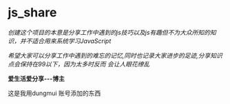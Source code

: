 # js_share

*创建这个项目的本意是分享工作中遇到的js技巧以及js有趣但不为大众所知的知识，并不适合用来系统学习JavaScript*

*希望大家可以分享工作中遇到的难忘的记忆,同时也记录大家进步的足迹,分享知识点会保持在99以下，因为太多时反而
会让人眼花缭乱*

**爱生活爱分享---博主**

这是我用dungmui 账号添加的东西